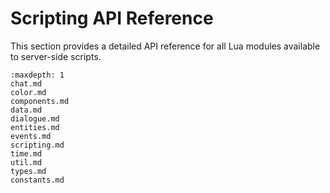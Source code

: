 # Scripting API Reference

This section provides a detailed API reference for all Lua modules available
to server-side scripts.

```{toctree}
:maxdepth: 1
chat.md
color.md
components.md
data.md
dialogue.md
entities.md
events.md
scripting.md
time.md
util.md
types.md
constants.md
```
